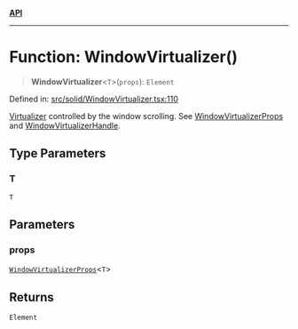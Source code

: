 [**API**](../../API.md)

***

# Function: WindowVirtualizer()

> **WindowVirtualizer**\<`T`\>(`props`): `Element`

Defined in: [src/solid/WindowVirtualizer.tsx:110](https://github.com/inokawa/virtua/blob/696142aff086a3ad020c63fe974c17e2d03b9354/src/solid/WindowVirtualizer.tsx#L110)

[Virtualizer](Virtualizer.md) controlled by the window scrolling. See [WindowVirtualizerProps](../interfaces/WindowVirtualizerProps.md) and [WindowVirtualizerHandle](../interfaces/WindowVirtualizerHandle.md).

## Type Parameters

### T

`T`

## Parameters

### props

[`WindowVirtualizerProps`](../interfaces/WindowVirtualizerProps.md)\<`T`\>

## Returns

`Element`

